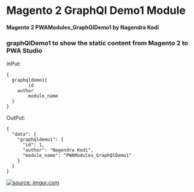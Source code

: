 # Magento 2 GraphQl Demo1 Module


**Magento 2 PWAModules_GraphQlDemo1 by Nagendra Kodi**


### graphQlDemo1 to show the static content from Magento 2 to PWA Studio

InPut:
```
{
  graphqldemo1{
		id
    author
		module_name
  }
}
```

OutPut:
```
{
  "data": {
    "graphqldemo1": {
      "id": 1,
      "author": "Nagendra Kodi",
      "module_name": "PWAModules_GraphQlDemo1"
    }
  }
}
```
<a href="https://imgur.com/CP87YmM"><img src="https://i.imgur.com/CP87YmM.png" title="source: imgur.com" /></a>